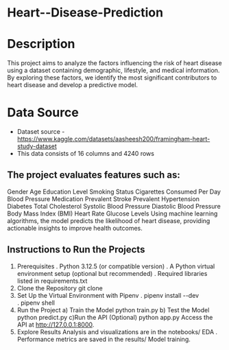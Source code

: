 # Heart--Disease-Prediction

# Description
This project aims to analyze the factors influencing the risk of heart disease using a dataset containing demographic, lifestyle, and medical information. By exploring these factors, we identify the most significant contributors to heart disease and develop a predictive model.

# Data Source
- Dataset source - https://www.kaggle.com/datasets/aasheesh200/framingham-heart-study-dataset
- This data consists of 16 columns and 4240 rows

## The project evaluates features such as:

Gender
Age
Education Level
Smoking Status
Cigarettes Consumed Per Day
Blood Pressure Medication
Prevalent Stroke
Prevalent Hypertension
Diabetes
Total Cholesterol
Systolic Blood Pressure
Diastolic Blood Pressure
Body Mass Index (BMI)
Heart Rate
Glucose Levels
Using machine learning algorithms, the model predicts the likelihood of heart disease, providing actionable insights to improve health outcomes.

## Instructions to Run the Projects

1. Prerequisites
. Python 3.12.5 (or compatible version)
. A Python virtual environment setup (optional but recommended)
. Required libraries listed in requirements.txt
2. Clone the Repository
   git clone <repository-url> 
3. Set Up the Virtual Environment with Pipenv
   . pipenv install --dev  
   . pipenv shell  
4. Run the Project
   a) Train the Model
      python train.py
   b) Test the Model
       python predict.py
   c)Run the API (Optional)
       python app.py
       Access the API at http://127.0.0.1:8000.  
5. Explore Results
Analysis and visualizations are in the notebooks/ EDA .
Performance metrics are saved in the results/ Model training. 

